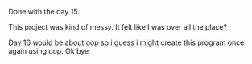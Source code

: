 Done with the day 15.

This project was kind of messy. It felt like I was over all the place?

Day 16 would be about oop so i guess i might create this program once again using oop.
Ok bye